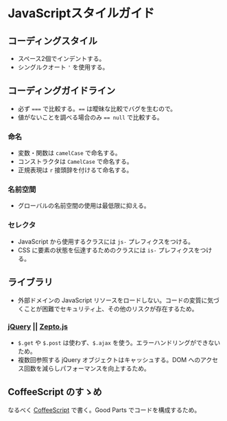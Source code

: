 # JavaScriptスタイルガイド


## コーディングスタイル

- スペース2個でインデントする。
- シングルクオート `'` を使用する。


## コーディングガイドライン

- 必ず `===` で比較する。`==` は曖昧な比較でバグを生むので。
- 値がないことを調べる場合のみ `== null` で比較する。

### 命名

- 変数・関数は `camelCase` で命名する。
- コンストラクタは `CamelCase` で命名する。
- 正規表現は `r` 接頭辞を付けるて命名する。

### 名前空間

- グローバルの名前空間の使用は最低限に抑える。

### セレクタ

- JavaScript から使用するクラスには `js-` プレフィクスをつける。
- CSS に要素の状態を伝達するためのクラスには `is-` プレフィクスをつける。


## ライブラリ

- 外部ドメインの JavaScript リソースをロードしない。コードの変質に気づくことが困難でセキュリティ上、その他のリスクが存在するため。

### [jQuery](http://jquery.com/) || [Zepto.js](http://zeptojs.com/)

- `$.get` や `$.post` は使わず、`$.ajax` を使う。エラーハンドリングができないため。
- 複数回参照する jQuery オブジェクトはキャッシュする。DOM へのアクセス回数を減らしパフォーマンスを向上するため。


## CoffeeScript のすゝめ

なるべく [CoffeeScript](http://coffeescript.org/) で書く。Good Parts でコードを構成するため。

